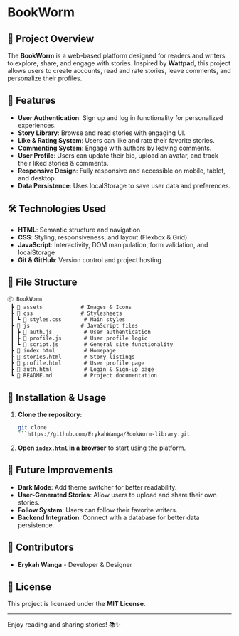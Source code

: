 # BookWorm

## 📖 Project Overview
The **BookWorm** is a web-based platform designed for readers and writers to explore, share, and engage with stories. Inspired by **Wattpad**, this project allows users to create accounts, read and rate stories, leave comments, and personalize their profiles.

## 🌟 Features
- **User Authentication**: Sign up and log in functionality for personalized experiences.
- **Story Library**: Browse and read stories with engaging UI.
- **Like & Rating System**: Users can like and rate their favorite stories.
- **Commenting System**: Engage with authors by leaving comments.
- **User Profile**: Users can update their bio, upload an avatar, and track their liked stories & comments.
- **Responsive Design**: Fully responsive and accessible on mobile, tablet, and desktop.
- **Data Persistence**: Uses localStorage to save user data and preferences.

## 🛠️ Technologies Used
- **HTML**: Semantic structure and navigation
- **CSS**: Styling, responsiveness, and layout (Flexbox & Grid)
- **JavaScript**: Interactivity, DOM manipulation, form validation, and localStorage
- **Git & GitHub**: Version control and project hosting

## 📂 File Structure
```
📦 BookWorm
 ┣ 📂 assets            # Images & Icons
 ┣ 📂 css               # Stylesheets
 ┃ ┗ 📜 styles.css       # Main styles
 ┣ 📂 js                # JavaScript files
 ┃ ┣ 📜 auth.js          # User authentication
 ┃ ┣ 📜 profile.js       # User profile logic
 ┃ ┗ 📜 script.js        # General site functionality
 ┣ 📜 index.html         # Homepage
 ┣ 📜 stories.html       # Story listings
 ┣ 📜 profile.html       # User profile page
 ┣ 📜 auth.html          # Login & Sign-up page
 ┗ 📜 README.md          # Project documentation
```

## 🚀 Installation & Usage
1. **Clone the repository:**
   ```sh
   git clone 
   ```https://github.com/ErykahWanga/BookWorm-library.git
2. **Open `index.html` in a browser** to start using the platform.

## 📌 Future Improvements
- **Dark Mode**: Add theme switcher for better readability.
- **User-Generated Stories**: Allow users to upload and share their own stories.
- **Follow System**: Users can follow their favorite writers.
- **Backend Integration**: Connect with a database for better data persistence.

## 📝 Contributors
- **Erykah Wanga** - Developer & Designer

## 📜 License
This project is licensed under the **MIT License**.

---
Enjoy reading and sharing stories! 📚✨


